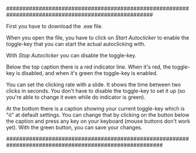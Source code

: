 #####################################################################################################

First you have to download the .exe file. 

When you open the file, you have to click on *Start Autoclicker* to enable the toggle-key that
you can start the actual autoclicking with. 

With *Stop Autoclicker* you can disable the toggle-key.

Below the top caption there is a red indicator line. When it's red, the toggle-key is disabled, 
and when it's green the toggle-key is enabled. 


You can set the clicking rate with a slide. It shows the time between two clicks in seconds. 
You don't have to disable the toggle-key to set it up (so you're able to
change it even while do indicator is
green).

At the bottom there is a caption showing your current toggle-key which is "ó" at default settings.
You can change that by clicking on the button below the caption and press any key on your keyboard
(mouse buttons don't work yet). With the green button, you can save your changes.

########################################################################################################  
